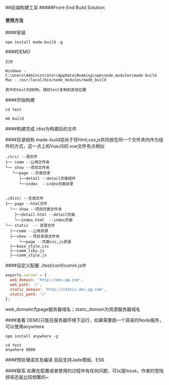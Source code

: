 ##前端构建工具
#####Front-End Build Solution



#### 使用方法


####安装
```shell
npm install made-build -g
```

####DEMO

```
打开

Windows - C:\Users\Administrator\AppData\Roaming\npm\node_modules\made-build 
Mac - /usr/local/bin/node_modules/made_build

其中的test为DEMO，请将test复制到其他位置
```

####开始构建
```shell
cd test

mb build
```

####构建完成
/dist为构建后的文件

####目录结构
made-build崇尚于将html,css,js共同放在同一个文件夹内作为组件的方式，这一点上和VueJS的.vue文件有点相似

```shell
./src/ --源文件
├── comm --公用文件夹
└── show --项目文件夹
   └──page --页面目录
      ├──detail --detail页面组件
      └──index  --index页面目录
      
      
./dist/ --生成文件
├── page --html文件
  └── show --项目页面文件夹
    ├──detail.html --detail页面
    └──index.html  --index页面
└── static  -- 资源文件
  ├──comm --公用资源
  ├──show --项目资源文件夹
      └──page --页面css,js资源
  ├──base_style.css
  ├──comm_libs.js
  ├──comm_style.js
```


####自定义配置
./test/conf/comm.js中
```javascript
exports.server = {
  web_domain: 'http://dev.qq.com',
  web_path: '/',
  static_domain: 'http://static.dev.qq.com',
  static_path: '/'
};
```
web_domaim为page服务器域名；static_domain为资源服务器域名

####查看
DEMO只能在服务器环境下运行，如果需要跑一个简易的Node服务，可以使用anywhere
```shell
npm install anywhere -g

cd test
anywhere 8080
```

####预处理语言及编译
目前支持Jade模板、ES6

####联系
如果在配置或者使用的过程中有任何问题，可以提Issue，作者的登陆频率还是比较频繁的~
